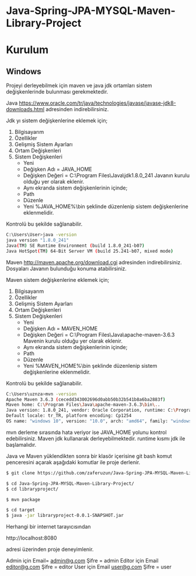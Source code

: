 # Java-Spring-JPA-MYSQL-Maven-Library-Project

# Kurulum
## Windows

Projeyi derleyebilmek için maven ve java jdk ortamları sistem değişkenlerinde bulunması gerekmektedir.

Java https://www.oracle.com/tr/java/technologies/javase/javase-jdk8-downloads.html adresinden indirebilirsiniz.

Jdk yı sistem değişkenlerine eklemek için;
1. Bilgisayarım
2. Özellikler
3. Gelişmiş Sistem Ayarları
4. Ortam Değişkenleri
5. Sistem Değişkenleri
    *  Yeni
    * Değişken Adı = JAVA_HOME
    * Değişken Değeri =  C:\Program Files\Java\jdk1.8.0_241  Javanın kurulu olduğu yer olarak eklenir. 
    * Aynı ekranda sistem değişkenlerinin içinde; 
    * Path 
    * Düzenle
    *  Yeni %JAVA_HOME%\bin şeklinde düzenlenip sistem değişkenlerine eklenmelidir. 

Kontrolü  bu şekilde sağlanabilir. 
```bash
C:\Users\User>java -version
java version "1.8.0_241"
Java(TM) SE Runtime Environment (build 1.8.0_241-b07)
Java HotSpot(TM) 64-Bit Server VM (build 25.241-b07, mixed mode) 
```

Maven http://maven.apache.org/download.cgi adresinden indirebilirsiniz. Dosyaları Javanın bulunduğu konuma atabilirsiniz.

Maven sistem değişkenlerine eklemek için;
1. Bilgisayarım
2. Özellikler
3. Gelişmiş Sistem Ayarları
4. Ortam Değişkenleri
5. Sistem Değişkenleri
    *  Yeni
    * Değişken Adı = MAVEN_HOME
    * Değişken Değeri =  C:\Program Files\Java\apache-maven-3.6.3  Mavenin kurulu olduğu yer olarak eklenir. 
    * Aynı ekranda sistem değişkenlerinin içinde; 
    * Path 
    * Düzenle
    *  Yeni %MAVEN_HOME%\bin şeklinde düzenlenip sistem değişkenlerine eklenmelidir. 

Kontrolü  bu şekilde sağlanabilir. 

```bash
C:\Users\uznza>mvn -version
Apache Maven 3.6.3 (cecedd343002696d0abb50b32b541b8a6ba2883f)
Maven home: C:\Program Files\Java\apache-maven-3.6.3\bin\..
Java version: 1.8.0_241, vendor: Oracle Corporation, runtime: C:\Program Files\Java\jdk1.8.0_241\jre
Default locale: tr_TR, platform encoding: Cp1254
OS name: "windows 10", version: "10.0", arch: "amd64", family: "windows"
```

mvn derleme sırasında hata veriyor ise JAVA_HOME yolunu kontrol edebilirsiniz. Maven jdk kullanarak derleyebilmektedir. runtime kısmı jdk ile başlamalıdır. 

Java ve Maven yüklendikten sonra bir klasör içerisine git bash komut penceresini açarak aşağıdaki komutlar ile proje derlenir.

```bash
$ git clone https://github.com/zaferuzun/Java-Spring-JPA-MYSQL-Maven-Library-Project.git
```
```bash
$ cd Java-Spring-JPA-MYSQL-Maven-Library-Project/
$ cd libraryproject/
```

```bash
$ mvn package
```
```bash
$ cd target
$ java -jar libraryproject-0.0.1-SNAPSHOT.jar
```

Herhangi bir internet tarayıcısından 

http://localhost:8080

adresi üzerinden proje deneyimlenir.

Admin için Email= admin@g.com Şifre = admin
Editor için Email editor@g.com  Şifre = editor
User için Email user@g.com Şifre = user
